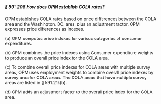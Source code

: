 ##### § 591.208 How does OPM establish COLA rates? #####

OPM establishes COLA rates based on price differences between the COLA area and the Washington, DC, area, plus an adjustment factor. OPM expresses price differences as indexes.

(a) OPM computes price indexes for various categories of consumer expenditures.

(b) OPM combines the price indexes using Consumer expenditure weights to produce an overall price index for the COLA area.

(c) To combine overall price indexes for COLA areas with multiple survey areas, OPM uses employment weights to combine overall price indexes by survey area for COLA areas. The COLA areas that have multiple survey areas are listed in § 591.215(b).

(d) OPM adds an adjustment factor to the overall price index for the COLA area.